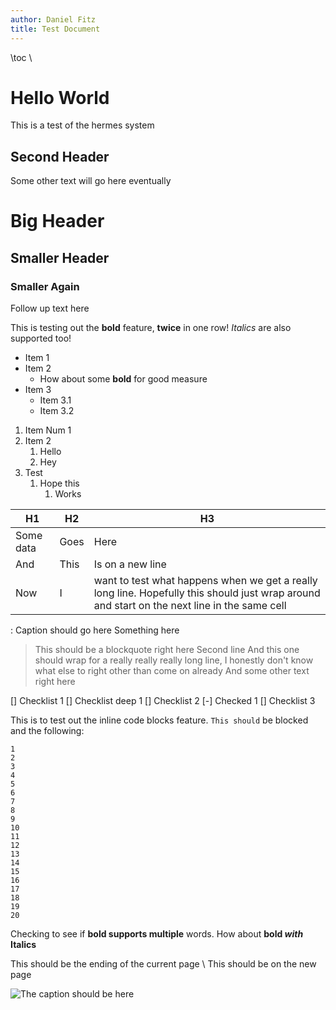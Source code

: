 ```yaml
---
author: Daniel Fitz
title: Test Document
---
```

\toc
\\

# Hello World
This is a test of the hermes system

## Second Header
Some other text will go here eventually

# Big Header
## Smaller Header
### Smaller Again
Follow up text here

This is testing out the **bold** feature, **twice** in one row! *Italics* are also supported too!
- Item 1
- Item 2
    - How about some **bold** for good measure
- Item 3
    - Item 3.1
    - Item 3.2

1. Item Num 1
1. Item 2
    1. Hello
    1. Hey
1. Test
    1. Hope this
        1. Works

| **H1** | **H2** | **H3** |
| ------ | ------ | ------ |
| Some data | Goes | Here |
| And | This | Is on a new line |
| Now | I | want to test what happens when we get a really long line. Hopefully this should just wrap around and start on the next line in the same cell |
: Caption should go here
Something here
> This should be a blockquote right here
> Second line
> And this one should wrap for a really really really long line, I honestly don't know what else to right other than come on already
And some other text right here

[] Checklist 1
    [] Checklist deep 1
[] Checklist 2
[-] Checked 1
[] Checklist 3

This is to test out the inline code blocks feature. `This should` be blocked and the following:
```
1
2
3
4
5
6
7
8
9
10
11
12
13
14
15
16
17
18
19
20
```
Checking to see if **bold supports multiple** words. How about **bold _with_ Italics**

This should be the ending of the current page
\\
This should be on the new page

![The caption should be here](testImage.png)